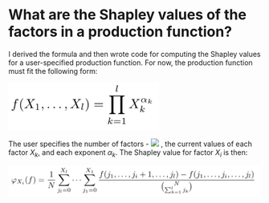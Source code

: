 # What are the Shapley values of the factors in a production function?
I derived the formula and then wrote code for computing the Shapley values for a user-specified production function. For now, the production function must fit the following form:

<img src="images/generalized_production_func.png" alt="Production Function" width="300"/>

The user specifies the number of factors - <img src="https://latex.codecogs.com/gif.latex?O_t=\text { Onset event at time bin } t " /> 
, the current values of each factor $X_k$, and each exponent $\alpha_k$. The Shapley value for factor $X_i$ is then:

<img src="images/shapley_production_formula.png" alt="Production Function" width="800"/>



